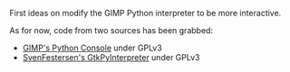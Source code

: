 First ideas on modify the GIMP Python interpreter to be more interactive.

As for now, code from two sources has been grabbed: 

- [GIMP's Python Console](https://gitlab.gnome.org/GNOME/gimp/-/tree/master/plug-ins/python/python-console) under GPLv3
- [SvenFestersen's GtkPyInterpreter](https://github.com/SvenFestersen/GtkPyInterpreter) under GPLv3